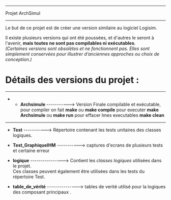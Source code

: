 *****************************************************************************************************************
Projet ArchSimul
*****************************************************************************************************************

Le but de ce projet est de créer une version similaire au logiciel Logisim.

Il existe plusieurs versions qui ont été poussées, et d'autres le seront à l'avenir, **mais toutes ne sont pas compilables ni exécutables**.  
*(Certaines versions sont obsolètes et ne fonctionnent pas. Elles sont simplement conservées pour illustrer d’anciennes approches ou choix de conception.)*

# Détails des versions du projet :
*****************************************************************************************************************************************************************************************************************************
* + **Archsimule** -----------> Version Finale compilable et exécutable, pour compiler on fait **make** ou **make compile**  pour executer **make Archsimule** ou **make run** pour effacer lmes executables **make clean** 
*****************************************************************************************************************************************************************************************************************************

+ **Test** -----------> Répertoire contenant les tests unitaires des classes logiques.

+ **Test_GraphiqueIHM** -----------> captures d'ecrans de plusieurs tests et certaine erreur 

+ **logique** ----------------> Contient les *classes logiques* utilisées dans le projet.  
  Ces classes peuvent également être utilisées dans les tests du répertoire Test.

+ **table_de_vérité** ---------------> tables de verité utilisé pour la logiques des composant principaux .
